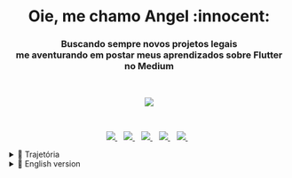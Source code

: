 <h1 align='center'> Oie, me chamo Angel :innocent: </h1>

<h3 align='center'>Buscando sempre novos projetos legais<br>
 me aventurando em postar meus aprendizados sobre Flutter no Medium</h3>
<br>
<p align='center'>
  
  <img  src="https://github-readme-stats.vercel.app/api/top-langs/?username=vihangel&layout=compact&theme=radical&langs_count=8">
  
</p>
<br>
<p align='center'>
  
  <a href="https://www.linkedin.com/in/vitoria-angel-silva-130003196/">
    <img src="https://img.shields.io/badge/linkedin-%230077B5.svg?&style=for-the-badge&logo=linkedin&logoColor=white" />
  </a>&nbsp;&nbsp;
  <a href="https://www.instagram.com/vih.angel">
    <img src="https://img.shields.io/badge/instagram-%23E4405F.svg?&style=for-the-badge&logo=instagram&logoColor=white" />
  </a>&nbsp;&nbsp;
    <a href="https://vitoria-angel2002.medium.com">
    <img src="https://img.shields.io/badge/Medium-12100E?style=for-the-badge&logo=medium&logoColor=white" />        
  </a>&nbsp;&nbsp;
  <a href="https://dribbble.com/Vih_Angel">
    <img src="https://img.shields.io/badge/Dribbble-EA4C89?style=for-the-badge&logo=dribbble&logoColor=white" />
  </a>&nbsp;&nbsp;
  <a href="https://www.behance.net/vitoriaangel/">
    <img src="https://img.shields.io/badge/-Behance-blue?style=for-the-badge&logo=behance&logoColor=white" />
  </a>&nbsp;&nbsp;
  
</p>

<details> 
<summary>📃 Trajetória</summary>

## Formação

- 📖 **Engenharia elétrica**\
📆 2021 - 2025\
📍 **Universidade Federal de Mato Grosso** - Cuiabá, Brasil
                                                                                                                                     
- 📖 **Ciência da Computação**\
📆 2021 - 2024\
📍 **Estácio de Sá** - Cuiabá, Brasil                                                                                                                                   
                                                                                                                                     
- 📖 **Biomedicina**\
📆 2021 - 2024\
📍 **UNIC** - Cuiabá, Brasil
 
- 📖 **Ensino Médio Tec. Informática**\
📆 2018 - 2020\
📍 **Instituto Federal de Mato Grosso** - Cuiabá, Brasil  
                                                                                                                                     
## Experiencia

<img align="right" src="https://img.shields.io/badge/Flutter-02569B?style=for-the-badge&logo=flutter&logoColor=white" /> 
<img align="right" src="https://img.shields.io/badge/Figma-F24E1E?style=for-the-badge&logo=figma&logoColor=white" /> 
<img align="right" src="https://img.shields.io/badge/Discord-7289DA?style=for-the-badge&logo=discord&logoColor=white" />
<img align="right" src="https://img.shields.io/badge/Jira-02569B?style=for-the-badge&logo=jira" /> 

 - 👨‍💻 **Flutter Dev**\
📆 2022 - Em andamento\
📍 Grupo Portfolio - Fortaleza, Brasil
 
 <img align="right" src="https://img.shields.io/badge/Flutter-02569B?style=for-the-badge&logo=flutter&logoColor=white" /> 

 - 👨‍💻 **Flutter Dev**\
📆 2021 - 2022\
📍 Beyond - Porto Alegre, Brasil
                                                                                                                                    
<img align="right" src="https://img.shields.io/badge/Behance-0054F7?style=for-the-badge&logo=behance&logoColor=white" />
<img align="right" src="https://img.shields.io/badge/Adobe%20Creative%20Cloud-DA1F26?style=for-the-badge&logo=Adobe%20Creative%20Cloud&logoColor=white" />
<img align="right" src="https://img.shields.io/badge/Microsoft_Office-D83B01?style=for-the-badge&logo=microsoft-office&logoColor=white" />
 
- 👨‍💻 **Freelance | Design**\
📆 2018 - Em andamento\
📍 Cuiabá, Brasil
                                                                                                                                    
<img align="right" src="https://img.shields.io/badge/Flutter-02569B?style=for-the-badge&logo=flutter&logoColor=white" />
<img align="right" src="https://img.shields.io/badge/Figma-F24E1E?style=for-the-badge&logo=figma&logoColor=white" />
<img align="right" src="https://img.shields.io/badge/Arduino_IDE-00979D?style=for-the-badge&logo=arduino&logoColor=white" />
<img align="right" src="https://img.shields.io/badge/Medium-12100E?style=for-the-badge&logo=medium&logoColor=white" />                                                                                                                         

- 👨‍💻 **Projeto de Extensão | Flutter**\
📆 2020 - Em andamento\
📍 **Instituto Federal de Mato Grosso** - Cuiabá, Brasil                                                                                                                                       

<img align="right" src="https://img.shields.io/badge/Discord-7289DA?style=for-the-badge&logo=discord&logoColor=white" />
<img align="right" src="https://img.shields.io/badge/Microsoft_Office-D83B01?style=for-the-badge&logo=microsoft-office&logoColor=white" />
   
- 👨‍💻 **Estágio | Organização de Hackathons**\
📆 09/2020 - 01/2021\
📍 **Shawee** - São Paulo/SP, Brasil

<img align="right" src="https://img.shields.io/badge/C%2B%2B-00599C?style=for-the-badge&logo=c%2B%2B&logoColor=white" />
<img align="right" src="https://img.shields.io/badge/Arduino_IDE-00979D?style=for-the-badge&logo=arduino&logoColor=white" />  

- 👨‍💻 **Bolsita | Monitoria Robótica**\
📆 2019 - 2020\
📍 **Instituto Federal de Mato Grosso** - Cuiabá, Brasil                                                                                                                 
<img align="right" src="https://img.shields.io/badge/Figma-F24E1E?style=for-the-badge&logo=figma&logoColor=white" /> 
<img align="right" src="https://img.shields.io/badge/React_Native-20232A?style=for-the-badge&logo=react&logoColor=61DAFB" />
<img align="right" src="https://img.shields.io/badge/blender-%23F5792A.svg?style=for-the-badge&logo=blender&logoColor=white" /> 
                                                                                                                 
- 👨‍💻 **Projeto de Pesquisa OCTA.MAPS**\
📆 2018 - 2019\
📍 **Instituto Federal de Mato Grosso** - Cuiabá, Brasil
</details>





<details>   
<summary>📃 English version </summary>
<br>
<h1 align='center'> Hey, my name is Angel :innocent: </h1>

<h3 align='center'>I'm looking for a job in technology and I'm<br>
 venturing into posting my Flutter learnings on Medium</h3>
<br>
<p align='center'>
  
  <img src="https://github-readme-stats.vercel.app/api/top-langs/?username=vihangel&layout=compact&theme=radical&langs_count=8">
  
</p>
<br>
<p align='center'>
  
  <a href="https://www.linkedin.com/in/vitoria-angel-silva-130003196/">
    <img src="https://img.shields.io/badge/linkedin-%230077B5.svg?&style=for-the-badge&logo=linkedin&logoColor=white" />
  </a>&nbsp;&nbsp;
  <a href="https://www.instagram.com/vih.angel">
    <img src="https://img.shields.io/badge/instagram-%23E4405F.svg?&style=for-the-badge&logo=instagram&logoColor=white" />
  </a>&nbsp;&nbsp;
    <a href="https://vitoria-angel2002.medium.com">
    <img src="https://img.shields.io/badge/Medium-12100E?style=for-the-badge&logo=medium&logoColor=white" />
  </a>&nbsp;&nbsp;
  <a href="https://dribbble.com/Vih_Angel">
    <img src="https://img.shields.io/badge/Dribbble-EA4C89?style=for-the-badge&logo=dribbble&logoColor=white" />
  </a>&nbsp;&nbsp;
  <a href="https://www.behance.net/victoriaangel/">
    <img src="https://img.shields.io/badge/-Behance-blue?style=for-the-badge&logo=behance&logoColor=white" />
  </a>&nbsp;&nbsp;
  
</p>
  
## Education

- 📖 **Electrical engineering**\
📆 2021 - 2025\
📍 **Federal University of Mato Grosso** - Cuiabá, Brazil
                                                                                                                                     
- 📖 **Computer Science**\
📆 2021 - 2024\
📍 **Estácio de Sá** - Cuiabá, Brazil
                                                                                                                                     
- 📖 **Biomedicine**\
📆 2021 - 2024\
📍 **UNIC** - Cuiabá, Brazil
 
- 📖 **High School Tech. Computing**\
📆 2018 - 2020\
📍 **Federal Institute of Mato Grosso** - Cuiabá, Brazil
                                                                                                                                     
## Experience
 
  <img align="right" src="https://img.shields.io/badge/Flutter-02569B?style=for-the-badge&logo=flutter&logoColor=white" /> 

 - 👨‍💻 **Flutter Dev**\
📆 2018 - In progress\
📍 Beyond - Porto Alegre, Brazil
                                  
<img align="right" src="https://img.shields.io/badge/Behance-0054F7?style=for-the-badge&logo=behance&logoColor=white" />
<img align="right" src="https://img.shields.io/badge/Adobe%20Creative%20Cloud-DA1F26?style=for-the-badge&logo=Adobe%20Creative%20Cloud&logoColor=white" />
<img align="right" src="https://img.shields.io/badge/Microsoft_Office-D83B01?style=for-the-badge&logo=microsoft-office&logoColor=white" />

- 👨‍💻 **Freelance | Design**\
📆 2018 - In progress\
📍 Cuiabá, Brazil

<img align="right" src="https://img.shields.io/badge/Flutter-02569B?style=for-the-badge&logo=flutter&logoColor=white" />
<img align="right" src="https://img.shields.io/badge/Figma-F24E1E?style=for-the-badge&logo=figma&logoColor=white" />
<img align="right" src="https://img.shields.io/badge/Arduino_IDE-00979D?style=for-the-badge&logo=arduino&logoColor=white" />
<img align="right" src="https://img.shields.io/badge/Medium-12100E?style=for-the-badge&logo=medium&logoColor=white" />

- 👨‍💻 **Extension Project | Flutter**\
📆 2020 - In progress\
📍 **Federal Institute of Mato Grosso** - Cuiabá, Brazil

<img align="right" src="https://img.shields.io/badge/Discord-7289DA?style=for-the-badge&logo=discord&logoColor=white" />
<img align="right" src="https://img.shields.io/badge/Microsoft_Office-D83B01?style=for-the-badge&logo=microsoft-office&logoColor=white" />
   
- 👨‍💻 **Internship | Hackathon Organization**\
📆 09/2020 - 01/2021\
📍 **Shawee** - São Paulo/SP, Brazil

<img align="right" src="https://img.shields.io/badge/C%2B%2B-00599C?style=for-the-badge&logo=c%2B%2B&logoColor=white" />
<img align="right" src="https://img.shields.io/badge/Arduino_IDE-00979D?style=for-the-badge&logo=arduino&logoColor=white" />
  
  - 👨‍💻 **Scholarship | Robotic Monitoring**\
📆 2019 - 2020\
📍 **Federal Institute of Mato Grosso** - Cuiabá, Brazil
  
<img align="right" src="https://img.shields.io/badge/Figma-F24E1E?style=for-the-badge&logo=figma&logoColor=white" />
<img align="right" src="https://img.shields.io/badge/React_Native-20232A?style=for-the-badge&logo=react&logoColor=61DAFB" />
<img align="right" src="https://img.shields.io/badge/blender-%23F5792A.svg?style=for-the-badge&logo=blender&logoColor=white" />
                                                                                                                 
- 👨‍💻 **Research Project | OCTA.MAPS**\
📆 2018 - 2019\
📍 **Federal Institute of Mato Grosso** - Cuiabá, Brazil
  
</details>
